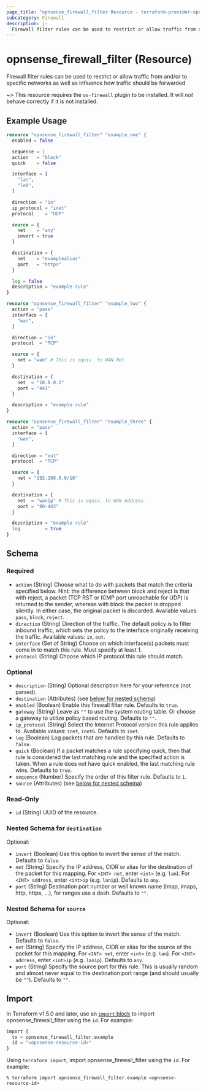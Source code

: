 ```yaml
---
page_title: "opnsense_firewall_filter Resource - terraform-provider-opnsense"
subcategory: Firewall
description: |-
  Firewall filter rules can be used to restrict or allow traffic from and/or to specific networks as well as influence how traffic should be forwarded
---
```


# opnsense_firewall_filter (Resource)

Firewall filter rules can be used to restrict or allow traffic from and/or to specific networks as well as influence how traffic should be forwarded

~> This resource requires the `os-firewall` plugin to be installed. It will *not* behave correctly if it is not installed.

## Example Usage

```terraform
resource "opnsense_firewall_filter" "example_one" {
  enabled = false

  sequence = 1
  action   = "block"
  quick    = false

  interface = [
    "lan",
    "lo0",
  ]

  direction = "in"
  ip_protocol = "inet"
  protocol    = "UDP"

  source = {
    net    = "any"
    invert = true
  }

  destination = {
    net    = "examplealias"
    port   = "https"
  }

  log = false
  description = "example rule"
}

resource "opnsense_firewall_filter" "example_two" {
  action = "pass"
  interface = [
    "wan",
  ]

  direction = "in"
  protocol  = "TCP"

  source = {
    net = "wan" # This is equiv. to WAN Net
  }

  destination = {
    net  = "10.8.0.1"
    port = "443"
  }

  description = "example rule"
}

resource "opnsense_firewall_filter" "example_three" {
  action = "pass"
  interface = [
    "wan",
  ]

  direction = "out"
  protocol  = "TCP"

  source = {
    net = "192.168.0.0/16"
  }

  destination = {
    net  = "wanip" # This is equiv. to WAN Address
    port = "80-443"
  }

  description = "example rule"
  log         = true
}
```

<!-- schema generated by tfplugindocs -->
## Schema

### Required

- `action` (String) Choose what to do with packets that match the criteria specified below. Hint: the difference between block and reject is that with reject, a packet (TCP RST or ICMP port unreachable for UDP) is returned to the sender, whereas with block the packet is dropped silently. In either case, the original packet is discarded. Available values: `pass`, `block`, `reject`.
- `direction` (String) Direction of the traffic. The default policy is to filter inbound traffic, which sets the policy to the interface originally receiving the traffic. Available values: `in`, `out`.
- `interface` (Set of String) Choose on which interface(s) packets must come in to match this rule. Must specify at least 1.
- `protocol` (String) Choose which IP protocol this rule should match.

### Optional

- `description` (String) Optional description here for your reference (not parsed).
- `destination` (Attributes) (see [below for nested schema](#nestedatt--destination))
- `enabled` (Boolean) Enable this firewall filter rule. Defaults to `true`.
- `gateway` (String) Leave as `""` to use the system routing table. Or choose a gateway to utilize policy based routing. Defaults to `""`.
- `ip_protocol` (String) Select the Internet Protocol version this rule applies to. Available values: `inet`, `inet6`. Defaults to `inet`.
- `log` (Boolean) Log packets that are handled by this rule. Defaults to `false`.
- `quick` (Boolean) If a packet matches a rule specifying quick, then that rule is considered the last matching rule and the specified action is taken. When a rule does not have quick enabled, the last matching rule wins. Defaults to `true`.
- `sequence` (Number) Specify the order of this filter rule. Defaults to `1`.
- `source` (Attributes) (see [below for nested schema](#nestedatt--source))

### Read-Only

- `id` (String) UUID of the resource.

<a id="nestedatt--destination"></a>
### Nested Schema for `destination`

Optional:

- `invert` (Boolean) Use this option to invert the sense of the match. Defaults to `false`.
- `net` (String) Specify the IP address, CIDR or alias for the destination of the packet for this mapping. For `<INT> net`, enter `<int>` (e.g. `lan`). For `<INT> address`, enter `<int>ip` (e.g. `lanip`). Defaults to `any`.
- `port` (String) Destination port number or well known name (imap, imaps, http, https, ...), for ranges use a dash. Defaults to `""`.


<a id="nestedatt--source"></a>
### Nested Schema for `source`

Optional:

- `invert` (Boolean) Use this option to invert the sense of the match. Defaults to `false`.
- `net` (String) Specify the IP address, CIDR or alias for the source of the packet for this mapping. For `<INT> net`, enter `<int>` (e.g. `lan`). For `<INT> address`, enter `<int>ip` (e.g. `lanip`). Defaults to `any`.
- `port` (String) Specify the source port for this rule. This is usually random and almost never equal to the destination port range (and should usually be `""`). Defaults to `""`.

## Import

In Terraform v1.5.0 and later, use an [`import` block](https://developer.hashicorp.com/terraform/language/import) to import opnsense_firewall_filter using the `id`. For example:

```terraform
import {
  to = opnsense_firewall_filter.example
  id = "<opnsense-resource-id>"
}
```

Using `terraform import`, import opnsense_firewall_filter using the `id`. For example:

```console
% terraform import opnsense_firewall_filter.example <opnsense-resource-id>
```